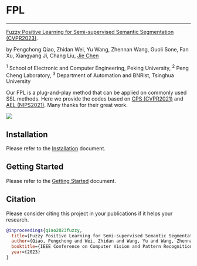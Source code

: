 # FPL
---
[Fuzzy Positive Learning for Semi-supervised Semantic Segmentation (CVPR2023)](https://arxiv.org/pdf/2210.08519.pdf).

by Pengchong Qiao, Zhidan Wei, Yu Wang, Zhennan Wang, Guoli Sone, Fan Xu, Xiangyang Ji, Chang Liu, [Jie Chen](https://aimia-pku.github.io)

<sup>1</sup> School of Electronic and Computer Engineering, Peking University, <sup>2</sup> Peng Cheng Laboratory,
<sup>3</sup> Department of Automation and BNRist, Tsinghua University

Our FPL is a plug-and-play method that can be applied on commonly used SSL methods. Here we provide the codes based on [CPS (CVPR2021)](https://github.com/charlesCXK/TorchSemiSeg) and [AEL (NIPS2021)](https://github.com/hzhupku/SemiSeg-AEL).
Many thanks for their great work.


![](framework_v8.jpg)

## Installation
Please refer to the [Installation](./doc/installation.md) document.


## Getting Started
Please refer to the [Getting Started](./doc/getting_started.md) document.

## Citation
Please consider citing this project in your publications if it helps your research.
```bibtex
@inproceedings{qiao2023fuzzy,
  title={Fuzzy Positive Learning for Semi-supervised Semantic Segmentation},
  author={Qiao, Pengchong and Wei, Zhidan and Wang, Yu and Wang, Zhennan and Song, Guoli and Xu, Fan and Ji, Xiangyang and Liu, Chang and Chen, Jie},
  booktitle={IEEE Conference on Computer Vision and Pattern Recognition (CVPR)},
  year={2023}
}
```

